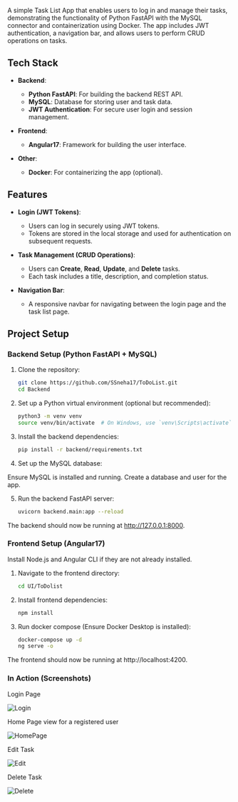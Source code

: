 A simple Task List App that enables users to log in and manage their tasks, demonstrating the functionality of Python FastAPI with the MySQL connector and containerization using Docker. The app includes JWT authentication, a navigation bar, and allows users to perform CRUD operations on tasks.

## Tech Stack

- **Backend**:
  - **Python FastAPI**: For building the backend REST API.
  - **MySQL**: Database for storing user and task data.
  - **JWT Authentication**: For secure user login and session management.
  
- **Frontend**:
  - **Angular17**: Framework for building the user interface.
  
- **Other**:
  - **Docker**: For containerizing the app (optional).

## Features

- **Login (JWT Tokens)**: 
  - Users can log in securely using JWT tokens.
  - Tokens are stored in the local storage and used for authentication on subsequent requests.
  
- **Task Management (CRUD Operations)**:
  - Users can **Create**, **Read**, **Update**, and **Delete** tasks.
  - Each task includes a title, description, and completion status.
  
- **Navigation Bar**:
  - A responsive navbar for navigating between the login page and the task list page.

## Project Setup

### Backend Setup (Python FastAPI + MySQL)

1. Clone the repository:

   ```bash
   git clone https://github.com/SSneha17/ToDoList.git
   cd Backend
   
2. Set up a Python virtual environment (optional but recommended):
   ```bash
   python3 -m venv venv
   source venv/bin/activate  # On Windows, use `venv\Scripts\activate`

3. Install the backend dependencies:

   ```bash
   pip install -r backend/requirements.txt
   
4. Set up the MySQL database:

Ensure MySQL is installed and running.
Create a database and user for the app.

5. Run the backend FastAPI server:

   ```bash
   uvicorn backend.main:app --reload

The backend should now be running at http://127.0.0.1:8000.

### Frontend Setup (Angular17)
Install Node.js and Angular CLI if they are not already installed.

1. Navigate to the frontend directory:
   ```bash
   cd UI/ToDolist

2. Install frontend dependencies:

   ```bash
   npm install
   
3. Run  docker compose (Ensure Docker Desktop is installed):
   ```bash
   docker-compose up -d
   ng serve -o
   
The frontend should now be running at http://localhost:4200.


### In Action (Screenshots)

Login Page

![Login](https://github.com/user-attachments/assets/5d917c2d-aa61-4677-a8f4-359f4146cbe4)

Home Page view for a registered user

![HomePage](https://github.com/user-attachments/assets/73180ae5-39bb-4851-b1d0-0c43a42071ed)

Edit Task

![Edit](https://github.com/user-attachments/assets/52629596-1c86-423d-8d2b-dccc1377eaa4)

Delete Task

![Delete](https://github.com/user-attachments/assets/04350442-ea66-492f-8d0c-bca23f55c460)








